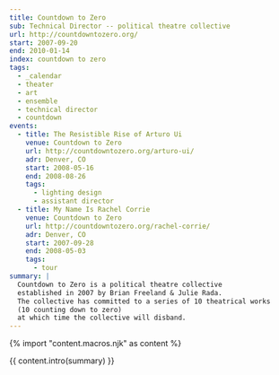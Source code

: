 ```yaml
---
title: Countdown to Zero
sub: Technical Director -- political theatre collective
url: http://countdowntozero.org/
start: 2007-09-20
end: 2010-01-14
index: countdown to zero
tags:
  - _calendar
  - theater
  - art
  - ensemble
  - technical director
  - countdown
events:
  - title: The Resistible Rise of Arturo Ui
    venue: Countdown to Zero
    url: http://countdowntozero.org/arturo-ui/
    adr: Denver, CO
    start: 2008-05-16
    end: 2008-08-26
    tags:
      - lighting design
      - assistant director
  - title: My Name Is Rachel Corrie
    venue: Countdown to Zero
    url: http://countdowntozero.org/rachel-corrie/
    adr: Denver, CO
    start: 2007-09-28
    end: 2008-05-03
    tags:
      - tour
summary: |
  Countdown to Zero is a political theatre collective
  established in 2007 by Brian Freeland & Julie Rada.
  The collective has committed to a series of 10 theatrical works
  (10 counting down to zero)
  at which time the collective will disband.
---
```


{% import "content.macros.njk" as content %}

{{ content.intro(summary) }}
